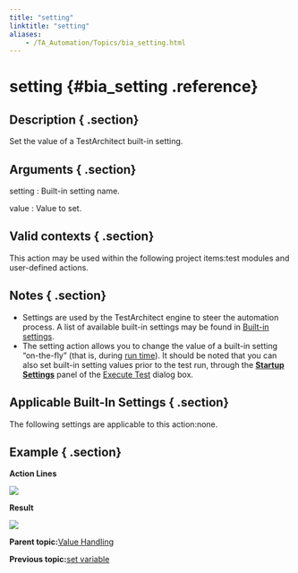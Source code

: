 ```yaml
--- 
title: "setting"
linktitle: "setting"
aliases: 
    - /TA_Automation/Topics/bia_setting.html
---
```

# setting {#bia_setting .reference}

## Description { .section}

Set the value of a TestArchitect built-in setting.

## Arguments { .section}

setting
:   Built-in setting name.

value
:   Value to set.

## Valid contexts { .section}

This action may be used within the following project items:test modules and user-defined actions.

## Notes { .section}

-   Settings are used by the TestArchitect engine to steer the automation process. A list of available built-in settings may be found in [Built-in settings](bis_Built_in_settings.html).
-   The setting action allows you to change the value of a built-in setting “on-the-fly” \(that is, during [run time](../../TA_Glossary/Topics/glossaryRunTime.html)\). It should be noted that you can also set built-in setting values prior to the test run, through the [**Startup Settings**](aut_configuring_built_in_settings.html) panel of the [Execute Test](../../TA_Help/Topics/Test_exec_test_execution.html) dialog box.

## Applicable Built-In Settings { .section}

The following settings are applicable to this action:none.

## Example { .section}

**Action Lines**

![](../Images/bia_setting_pgm.png)

**Result**

![](../Images/bia_setting_res.png)

**Parent topic:**[Value Handling](../../TA_Automation/Topics/bia_Value_handling.html)

**Previous topic:**[set variable](../../TA_Automation/Topics/bia_set_variable.html)

